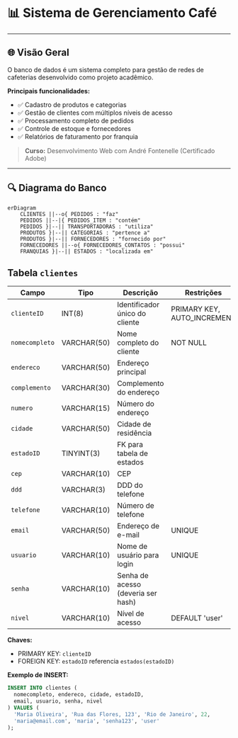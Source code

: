 # 📊 Sistema de Gerenciamento  Café




---

## 🌐 Visão Geral

O banco de dados é um sistema completo para gestão de redes de cafeterias desenvolvido como projeto acadêmico.

**Principais funcionalidades:**
- ✅ Cadastro de produtos e categorias
- ✅ Gestão de clientes com múltiplos níveis de acesso
- ✅ Processamento completo de pedidos
- ✅ Controle de estoque e fornecedores
- ✅ Relatórios de faturamento por franquia

> **Curso:** Desenvolvimento Web com André Fontenelle (Certificado Adobe)

---

## 🔍 Diagrama do Banco

```mermaid
erDiagram
    CLIENTES ||--o{ PEDIDOS : "faz"
    PEDIDOS ||--|{ PEDIDOS_ITEM : "contém"
    PEDIDOS }|--|| TRANSPORTADORAS : "utiliza"
    PRODUTOS }|--|| CATEGORIAS : "pertence a"
    PRODUTOS }|--|| FORNECEDORES : "fornecido por"
    FORNECEDORES ||--o{ FORNECEDORES_CONTATOS : "possui"
    FRANQUIAS }|--|| ESTADOS : "localizada em"
```

## Tabela `clientes`

| Campo            | Tipo         | Descrição                           | Restrições                     | Exemplo                |
|------------------|--------------|-------------------------------------|--------------------------------|------------------------|
| `clienteID`      | INT(8)       | Identificador único do cliente      | PRIMARY KEY, AUTO_INCREMENT    | 7                      |
| `nomecompleto`   | VARCHAR(50)  | Nome completo do cliente            | NOT NULL                       | "João Silva"           |
| `endereco`       | VARCHAR(50)  | Endereço principal                  |                                | "Av. Paulista, 1000"   |
| `complemento`    | VARCHAR(30)  | Complemento do endereço             |                                | "Apto 42"              |
| `numero`         | VARCHAR(15)  | Número do endereço                  |                                | "1000"                 |
| `cidade`         | VARCHAR(50)  | Cidade de residência                |                                | "São Paulo"            |
| `estadoID`       | TINYINT(3)   | FK para tabela de estados           |                                | 27 (SP)                |
| `cep`            | VARCHAR(10)  | CEP                                 |                                | "01310-100"            |
| `ddd`            | VARCHAR(3)   | DDD do telefone                     |                                | "11"                   |
| `telefone`       | VARCHAR(10)  | Número de telefone                  |                                | "999887766"            |
| `email`          | VARCHAR(50)  | Endereço de e-mail                  | UNIQUE                         | "cliente@email.com"    |
| `usuario`        | VARCHAR(10)  | Nome de usuário para login          | UNIQUE                         | "joaosilva"            |
| `senha`          | VARCHAR(10)  | Senha de acesso (deveria ser hash)  |                                | "123456"               |
| `nivel`          | VARCHAR(10)  | Nível de acesso                     | DEFAULT 'user'                 | "admin", "user"        |

**Chaves:**
- PRIMARY KEY: `clienteID`
- FOREIGN KEY: `estadoID` referencia `estados(estadoID)`

**Exemplo de INSERT:**
```sql
INSERT INTO clientes (
  nomecompleto, endereco, cidade, estadoID, 
  email, usuario, senha, nivel
) VALUES (
  'Maria Oliveira', 'Rua das Flores, 123', 'Rio de Janeiro', 22,
  'maria@email.com', 'maria', 'senha123', 'user'
);
